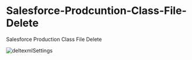 # Salesforce-Prodcuntion-Class-File-Delete
Salesforce Production Class File Delete

![deltexmlSettings](https://user-images.githubusercontent.com/36221407/67159131-a538c980-f37b-11e9-9393-c76f9be3083c.PNG)
